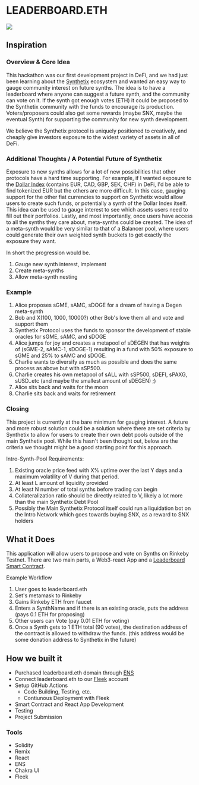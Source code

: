 # LEADERBOARD.ETH 

![](https://raw.githubusercontent.com/JoseRoman/snx-leaderboard/main/mountain.png)

## Inspiration

### Overview & Core Idea
This hackathon was our first development project in DeFi, and we had just been learning about the [Synthetix](https://synthetix.io/) ecosystem and wanted an easy way to gauge community interest on future synths. The idea is to have a leaderboard where anyone can suggest a future synth, and the community can vote on it. If the synth got enough votes (ETH) it could be proposed to the Synthetix community with the funds to encourage its production. Voters/proposers could also get some rewards (maybe SNX, maybe the eventual Synth) for supporting the community for new synth development.

We believe the Synthetix protocol is uniquely positioned to creatively, and cheaply give investors exposure to the widest variety of assets in all of DeFi.

### Additional Thoughts / A Potential Future of Synthetix

Exposure to new synths allows for a lot of new possibilities that other protocols have a hard time supporting. For example, if I wanted exposure to the [Dollar Index](https://www.investopedia.com/terms/u/usdx.asp) (contains EUR, CAD, GBP, SEK, CHF) in DeFi, I'd be able to find tokenized EUR but the others are more difficult. In this case, gauging support for the other fiat currencies to support on Synthetix would allow users to create such funds, or potentially a synth of the Dollar Index itself. This idea can be used to gauge interest to see which assets users need to fill out their portfolios. Lastly, and most importantly, once users have access to all the synths they care about, meta-synths could be created. The idea of a meta-synth would be very similar to that of a Balancer pool, where users could generate their own weighted synth buckets to get exactly the exposure they want.

In short the progression would be.

1. Gauge new synth interest, implement
2. Create meta-synths
3. Allow meta-synth nesting

### Example
1. Alice proposes sGME, sAMC, sDOGE for a dream of having a Degen meta-synth
2. Bob and X(100, 1000, 10000?) other Bob's love them all and vote and support them
3. Synthetix Protocol uses the funds to sponsor the development of stable oracles for sGME, sAMC, and sDOGE
4. Alice jumps for joy and creates a metapool of sDEGEN that has weights of (sGME-2, sAMC-1, sDOGE-1) resulting in a fund with 50% exposure to sGME and 25% to sAMC and sDOGE.
5. Charlie wants to diversify as much as possible and does the same process as above but with sSP500.
6. Charlie creates his own metapool of sALL with sSP500, sDEFI, sPAXG, sUSD..etc (and maybe the smallest amount of sDEGEN) ;)
7. Alice sits back and waits for the moon
8. Charlie sits back and waits for retirement

### Closing
This project is currently at the bare minimum for gauging interest. A future and more robust solution could be a solution where there are set criteria by Synthetix to allow for users to create their own debt pools outside of the main Synthetix pool. While this hasn't been thought out, below are the criteria we thought might be a good starting point for this approach.

Intro-Synth-Pool Requirements:
1. Existing oracle price feed with X% uptime over the last Y days and a maximum volatility of V during that period.
2. At least L amount of liquidity provided
3. At least N number of total synths before trading can begin
4. Collateralization ratio should be directly related to V, likely a lot more than the main Synthetix Debt Pool
5. Possibly the Main Synthetix Protocol itself could run a liquidation bot on the Intro Network which goes towards buying SNX, as a reward to SNX holders

## What it Does
This application will allow users to propose and vote on Synths on Rinkeby Testnet. There are two main parts, a Web3-react App and a [Leaderboard Smart Contract](https://github.com/JoseRoman/snx-leaderboard-contracts). 

Example Workflow
1. User goes to leaderboard.eth
2. Set's metamask to Rinkeby
3. Gains Rinkeby ETH from faucet
4. Enters a SynthName and if there is an existing oracle, puts the address (pays 0.1 ETH for proposing)
5. Other users can Vote (pay 0.01 ETH for voting)
6. Once a Synth gets to 1 ETH total (90 votes), the destination address of the contract is allowed to withdraw the funds. (this address would be some donation address to Synthetix in the future)


## How we built it 
- Purchased leaderboard.eth domain through [ENS](https://ens.domains/)
- Connect leaderboard.eth to our [Fleek](https://fleek.co/) account
- Setup GitHub Actions
  - Code Building, Testing, etc. 
  - Contiunous Deployment with Fleek 
- Smart Contract and React App Development
- Testing
- Project Submission 

### Tools
- Solidity
- Remix 
- React
- ENS
- Chakra UI
- Fleek

